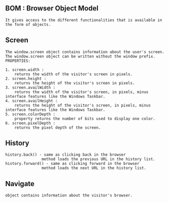 ## BOM : Browser Object Model
    It gives access to the different functionalities that is available in the form of objects.


## Screen
    The window.screen object contains information about the user's screen.
    The window.screen object can be written without the window prefix.
    PROPERTIES:
    
    1. screen.width :
        returns the width of the visitor's screen in pixels.
    2. screen.height : 
        returns the height of the visitor's screen in pixels.
    3. screen.availWidth : 
        returns the width of the visitor's screen, in pixels, minus interface features like the Windows Taskbar.
    4. screen.availHeight : 
        returns the height of the visitor's screen, in pixels, minus interface features like the Windows Taskbar.
    5. screen.colorDepth : 
        property returns the number of bits used to display one color.
    6. screen.pixelDepth : 
        returns the pixel depth of the screen.



## History
    history.back() - same as clicking back in the browser
                    method loads the previous URL in the history list.
    history.forward() - same as clicking forward in the browser
                    method loads the next URL in the history list.

## Navigate
    object contains information about the visitor's browser.